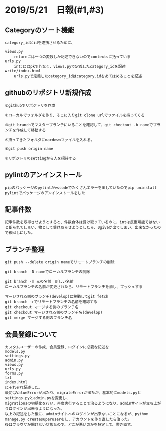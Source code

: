 # 2019/5/21　日報(#1,#3)

Categoryのソート機能
-
	
	category_idとidを連携させるために、
	
	views.py
		returnには一つの変数しか記述できないのでcontextsに括っている
	urls.py
		int:にはpkでｈなく、views.pyで定義したcategory_idを記述
	write/index.html
		urls.pyで定義したcategory_idはcategory.idをあてはめることを記述
	
		
githubのリポジトリ新規作成
-
	
	①githubでリポジトリを作成
	
	②ローカルでフォルダを作り、そこに入りgit clone urlでファイルを持ってくる
	
	③git branchでマスターブランチにいることを確認して、git checkout -b nameでブランチを作成して移動する
	
	④持ってきたフォルダにmacdownファイルを入れる。
	
	⑤git push origin name
	
	⑥リポジトリのsettingから人を招待する
	
	
pylintのアンインストール
-

	pipのパッケージのpylintがvscodeでたくさんエラーを出していたのでpip uninstall pylintでパッケージのアンインストールをした


記事件数
-

	記事件数を取得させようとすると、件数自体は受け取っているのに、intは反復可能ではないと断られてしまい、物として受け取らせようとしたら、0giveが出てしまい、出来なかったので後回しにした。
	
	
ブランチ整理
-

	git push --delete origin nameでリモートブランチの削除
	
	git branch -D nameでローカルブランチの削除
	
	git branch -m 元の名前　新しい名前
	ローカルブランチの名前が変更されたら、リモートブランチを消し、プッシュする
	
	マージされる側のブランチ(develop)に移動してgit fetch
	git branch -rでリモートブランチの名前を確認する
	git checkout マージする側のブランチ名
	git checkout マージされる側のブランチ名(develop)
	git merge マージする側のブランチ名
	
	
	
会員登録について
-

	カスタムユーザーの作成、会員登録、ログインに必要な記述を
	models.py
	settings.py
	admin.py
	views.py
	urls.py
	forms.py
	txt
	index.html
	にそれぞれ記述した。
	最初はValueErrorが出たり、migrateErrorが出たが、基本的にmodels.pyとsettings.pyとadmin.pyを変更し、
	migrationsの初期化を行い、再度実行することで治るようになり、adminサイトが立ち上がりログインが出来るようになった。
	以上の記述をした後に、adminサイトへのログインが出来ないことになるが、python manage.py createsuperuserをし、アカウントを作り直したら治った。
	後はブラウザが開けない状態なので、どこが悪いのかを特定して、書き直す。
	
